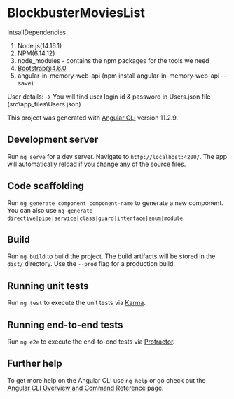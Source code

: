 # BlockbusterMoviesList
IntsallDependencies

1. Node.js(14.16.1)
2. NPM(6.14.12)
3. node_modules -  contains the npm packages for the tools we need
4. Bootstrap@4.6.0
5. angular-in-memory-web-api (npm install angular-in-memory-web-api --save)

User details:
-> You will find user login id & password in Users.json file (src\app\_files\Users.json)

This project was generated with [Angular CLI](https://github.com/angular/angular-cli) version 11.2.9.

## Development server

Run `ng serve` for a dev server. Navigate to `http://localhost:4200/`. The app will automatically reload if you change any of the source files.

## Code scaffolding

Run `ng generate component component-name` to generate a new component. You can also use `ng generate directive|pipe|service|class|guard|interface|enum|module`.

## Build

Run `ng build` to build the project. The build artifacts will be stored in the `dist/` directory. Use the `--prod` flag for a production build.

## Running unit tests

Run `ng test` to execute the unit tests via [Karma](https://karma-runner.github.io).

## Running end-to-end tests

Run `ng e2e` to execute the end-to-end tests via [Protractor](http://www.protractortest.org/).

## Further help

To get more help on the Angular CLI use `ng help` or go check out the [Angular CLI Overview and Command Reference](https://angular.io/cli) page.
